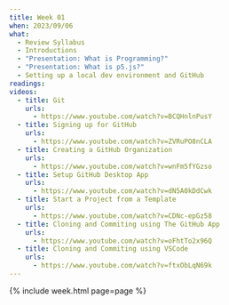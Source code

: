 ```yaml
---
title: Week 01
when: 2023/09/06
what:
  - Review Syllabus
  - Introductions
  - "Presentation: What is Programming?"
  - "Presentation: What is p5.js?"
  - Setting up a local dev environment and GitHub
readings:
videos:
  - title: Git
    urls:
      - https://www.youtube.com/watch?v=BCQHnlnPusY
  - title: Signing up for GitHub
    urls:
      - https://www.youtube.com/watch?v=ZVRuPO8nCLA
  - title: Creating a GitHub Organization
    urls:
      - https://www.youtube.com/watch?v=wnFm5fYGzso
  - title: Setup GitHub Desktop App
    urls:
      - https://www.youtube.com/watch?v=dN5A0kDdCwk
  - title: Start a Project from a Template
    urls:
      - https://www.youtube.com/watch?v=CDNc-epGz58
  - title: Cloning and Commiting using The GitHub App
    urls:
      - https://www.youtube.com/watch?v=oFhtTo2x96Q
  - title: Cloning and Commiting using VSCode
    urls:
      - https://www.youtube.com/watch?v=ftxObLqN69k
---
```

{% include week.html page=page %}
